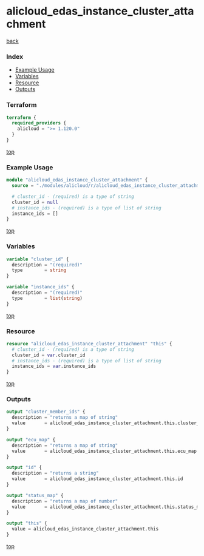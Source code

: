 # alicloud_edas_instance_cluster_attachment

[back](../alicloud.md)

### Index

- [Example Usage](#example-usage)
- [Variables](#variables)
- [Resource](#resource)
- [Outputs](#outputs)

### Terraform

```terraform
terraform {
  required_providers {
    alicloud = ">= 1.120.0"
  }
}
```

[top](#index)

### Example Usage

```terraform
module "alicloud_edas_instance_cluster_attachment" {
  source = "./modules/alicloud/r/alicloud_edas_instance_cluster_attachment"

  # cluster_id - (required) is a type of string
  cluster_id = null
  # instance_ids - (required) is a type of list of string
  instance_ids = []
}
```

[top](#index)

### Variables

```terraform
variable "cluster_id" {
  description = "(required)"
  type        = string
}

variable "instance_ids" {
  description = "(required)"
  type        = list(string)
}
```

[top](#index)

### Resource

```terraform
resource "alicloud_edas_instance_cluster_attachment" "this" {
  # cluster_id - (required) is a type of string
  cluster_id = var.cluster_id
  # instance_ids - (required) is a type of list of string
  instance_ids = var.instance_ids
}
```

[top](#index)

### Outputs

```terraform
output "cluster_member_ids" {
  description = "returns a map of string"
  value       = alicloud_edas_instance_cluster_attachment.this.cluster_member_ids
}

output "ecu_map" {
  description = "returns a map of string"
  value       = alicloud_edas_instance_cluster_attachment.this.ecu_map
}

output "id" {
  description = "returns a string"
  value       = alicloud_edas_instance_cluster_attachment.this.id
}

output "status_map" {
  description = "returns a map of number"
  value       = alicloud_edas_instance_cluster_attachment.this.status_map
}

output "this" {
  value = alicloud_edas_instance_cluster_attachment.this
}
```

[top](#index)